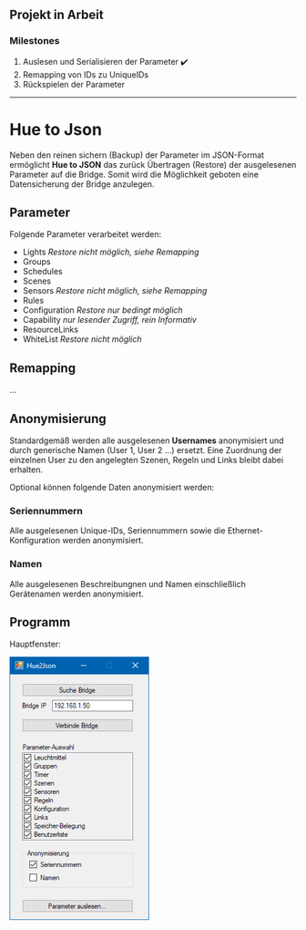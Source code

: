 ## Projekt in Arbeit
### Milestones
1. Auslesen und Serialisieren der Parameter :heavy_check_mark:
2. Remapping von IDs zu UniqueIDs
3. Rückspielen der Parameter

---------------------------------------------------------------------

# Hue to Json
Neben den reinen sichern (Backup) der Parameter im JSON-Format ermöglicht __Hue to JSON__ das zurück Übertragen (Restore) der ausgelesenen Parameter auf die Bridge. Somit wird die Möglichkeit geboten eine Datensicherung der Bridge anzulegen.


## Parameter
Folgende Parameter verarbeitet werden:

* Lights *Restore nicht möglich, siehe Remapping*
* Groups
* Schedules
* Scenes
* Sensors *Restore nicht möglich, siehe Remapping*
* Rules
* Configuration *Restore nur bedingt möglich*
* Capability *nur lesender Zugriff, rein Informativ*
* ResourceLinks
* WhiteList *Restore nicht möglich*


## Remapping
...

## Anonymisierung
Standardgemäß werden alle ausgelesenen __Usernames__ anonymisiert und durch generische Namen (User 1, User 2 ...) ersetzt. Eine Zuordnung der einzelnen User zu den angelegten Szenen, Regeln und Links bleibt dabei erhalten.

Optional können folgende Daten anonymisiert werden:

### Seriennummern
Alle ausgelesenen Unique-IDs, Seriennummern sowie die Ethernet-Konfiguration werden anonymisiert.

### Namen
Alle ausgelesenen Beschreibungnen und Namen einschließlich Gerätenamen werden anonymisiert.


## Programm
Hauptfenster:

![MainView 0.2a - Screenshot][MainView_0_2a]

[MainView_0_2a]: docu/img/MainView_0.2a-2.png "MainView 0.2a - Screenshot"
